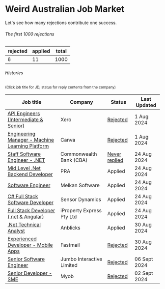 # Weird Australian Job Market

Let's see how many rejections contribute one success.

###### The first 1000 rejections

| rejected | applied | total |
|-|-|-|
| 6 | 11 | 1000 |

###### Histories

<sub>(Click job title for JD, status for reply contents from the company)</sub>


| Job title | Company | Status | Last Updated |
| --------- | ------- | ------ | ------------ |
| [API Engineers (Intermediate & Senior)](/JD/xero_22_jul_2024.md) | Xero | [Rejected](/Rejections/xero_1_aug_2024.md) | 1 Aug 2024 |
| [Engineering Manager - Machine Learning Platform](/JD/canva_22_jul_2024.md) | Canva | [Rejected](/Rejections/canva_1_aug_2024.md) | 1 Aug 2024 |
| [Staff Software Engineer - .NET](/JD/cba_22_jul_2024.md) | Commonwealth Bank (CBA) | [Never replied](/Rejections/blackhole.md) | 24 Aug 2024 |
| [Mid Level .Net Backend Developer](/JD/pra_24_aug_2024.md) | PRA | Applied | 24 Aug 2024 |
| [Software Engineer](/JD/MelkanSoftware_24_aug_2024.md) | Melkan Software | Applied | 24 Aug 2024 |
| [C# Full Stack Software Developer](/JD/SensorDynamics_24_aug_2024.md) | Sensor Dynamics | Applied | 24 Aug 2024 |
| [Full Stack Developer (.net & Angular)](/JD/iPropertyExpressPtyLtd_24_aug_2024.md) | iProperty Express Pty Ltd | Applied | 24 Aug 2024 |
| [.Net Technical Analyst](/JD/Anblicks_30_aug_2024.md) | Anblicks | Applied | 30 Aug 2024 |
| [Experienced Developer - Mobile Apps](/JD/Fastmail_30_aug_2024.md) | Fastmail | [Rejected](/Rejections/Fastmail_30_aug_2024.md) | 30 Aug 2024 |
| [Senior Software Engineer](/JD/JumboInteractiveLimited_30_aug_2024.md) | Jumbo Interactive Limited  | [Rejected](/Rejections/JumboInteractiveLimited_6_sept_2024.md) | 06 Sept 2024 |
| [Senior Developer - SME](/JD/myob_30_aug_2024.md) | Myob  | [Rejected](/Rejections/myob_2_sept_2024.md) | 02 Sept 2024 |